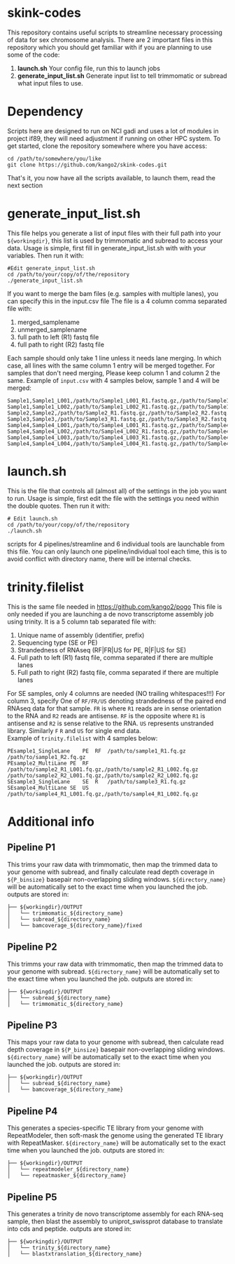 # skink-codes
This repository contains useful scripts to streamline necessary processing of data for sex chromosome analysis. There are 2 important files in this repository which you should get familiar with if you are planning to use some of the code:
1. **launch.sh** Your config file, run this to launch jobs
2. **generate_input_list.sh** Generate input list to tell trimmomatic or subread what input files to use.

# Dependency
Scripts here are designed to run on NCI gadi and uses a lot of modules in project if89, they will need adjustment if running on other HPC system.
To get started, clone the repository somewhere where you have access:
```
cd /path/to/somewhere/you/like
git clone https://github.com/kango2/skink-codes.git
```
That's it, you now have all the scripts available, to launch them, read the next section

# generate_input_list.sh
This file helps you generate a list of input files with their full path into your `${workingdir}`, this list is used by trimmomatic and subread to access your data.
Usage is simple, first fill in generate_input_list.sh with with your variables. Then run it with:
```
#Edit generate_input_list.sh
cd /path/to/your/copy/of/the/repository
./generate_input_list.sh
```
If you want to merge the bam files (e.g. samples with multiple lanes), you can specify this in the input.csv file
The file is a 4 column comma separated file with:
1. merged_samplename
2. unmerged_samplename
3. full path to left (R1) fastq file
4. full path to right (R2) fastq file

Each sample should only take 1 line unless it needs lane merging.
In which case, all lines with the same column 1 entry will be merged together.
For samples that don't need merging, Please keep column 1 and column 2 the same.
Example of `input.csv` with 4 samples below, sample 1 and 4 will be merged:
```
Sample1,Sample1_L001,/path/to/Sample1_L001_R1.fastq.gz,/path/to/Sample1_L001_R2.fastq.gz
Sample1,Sample1_L002,/path/to/Sample1_L002_R1.fastq.gz,/path/to/Sample1_L002_R2.fastq.gz
Sample2,Sample2,/path/to/Sample2_R1.fastq.gz,/path/to/Sample2_R2.fastq.gz
Sample3,Sample3,/path/to/Sample3_R1.fastq.gz,/path/to/Sample3_R2.fastq.gz
Sample4,Sample4_L001,/path/to/Sample4_L001_R1.fastq.gz,/path/to/Sample4_L001_R2.fastq.gz
Sample4,Sample4_L002,/path/to/Sample4_L002_R1.fastq.gz,/path/to/Sample4_L002_R2.fastq.gz
Sample4,Sample4_L003,/path/to/Sample4_L003_R1.fastq.gz,/path/to/Sample4_L003_R2.fastq.gz
Sample4,Sample4_L004,/path/to/Sample4_L004_R1.fastq.gz,/path/to/Sample4_L004_R2.fastq.gz
```

# launch.sh
This is the file that controls all (almost all) of the settings in the job you want to run. Usage is simple, first edit the file with the settings you need within the double quotes. Then run it with:
```
# Edit launch.sh
cd /path/to/your/copy/of/the/repository
./launch.sh
```
scripts for 4 pipelines/streamline and 6 individual tools are launchable from this file. You can only launch one pipeline/individual tool each time, this is to avoid conflict with directory name, there will be internal checks.

# trinity.filelist
This is the same file needed in https://github.com/kango2/pogo
This file is only needed if you are launching a de novo transcriptome assembly job using trinity. It is a 5 column tab separated file with:
1. Unique name of assembly (identifier, prefix)
2. Sequencing type (SE or PE)
3. Strandedness of RNAseq (RF|FR|US for PE, R|F|US for SE)
4. Full path to left (R1) fastq file, comma separated if there are multiple lanes
5. Full path to right (R2) fastq file, comma separated if there are multiple lanes

For SE samples, only 4 columns are needed (NO trailing whitespaces!!!)
For column 3, specify One of `RF/FR/US` denoting strandedness of the paired end RNAseq data for that sample. `FR` is where `R1` reads are in sense orientation to the RNA and `R2` reads are antisense. `RF` is the opposite where `R1` is antisense and `R2` is sense relative to the RNA. `US` represents unstranded library. Similarly `F` `R` and `US` for single end data.  
Example of `trinity.filelist` with 4 samples below:
```
PEsample1_SingleLane	PE	RF	/path/to/sample1_R1.fq.gz	/path/to/sample1_R2.fq.gz
PEsample2_MultiLane	PE	RF	/path/to/sample2_R1_L001.fq.gz,/path/to/sample2_R1_L002.fq.gz	/path/to/sample2_R2_L001.fq.gz,/path/to/sample2_R2_L002.fq.gz
SEsample3_SingleLane	SE	R	/path/to/sample3_R1.fq.gz
SEsample4_MultiLane	SE	US	/path/to/sample4_R1_L001.fq.gz,/path/to/sample4_R1_L002.fq.gz
```

# Additional info
## Pipeline P1
This trims your raw data with trimmomatic, then map the trimmed data to your genome with subread, and finally calculate read depth coverage in `${P_binsize}` basepair non-overlapping sliding windows.
`${directory_name}` will be automatically set to the exact time when you launched the job.
outputs are stored in:
```
├── ${workingdir}/OUTPUT
│   └── trimmomatic_${directory_name}
│   └── subread_${directory_name}
│   └── bamcoverage_${directory_name}/fixed
```

## Pipeline P2
This trimms your raw data with trimmomatic, then map the trimmed data to your genome with subread.
`${directory_name}` will be automatically set to the exact time when you launched the job.
outputs are stored in:
```
├── ${workingdir}/OUTPUT
│   └── subread_${directory_name}
│   └── trimmomatic_${directory_name}
```

## Pipeline P3
This maps your raw data to your genome with subread, then calculate read depth coverage in `${P_binsize}` basepair non-overlapping sliding windows.
`${directory_name}` will be automatically set to the exact time when you launched the job.
outputs are stored in:
```
├── ${workingdir}/OUTPUT
│   └── subread_${directory_name}
│   └── bamcoverage_${directory_name}
```

## Pipeline P4
This generates a species-specific TE library from your genome with RepeatModeler, then soft-mask the genome using the generated TE library with RepeatMasker.
`${directory_name}` will be automatically set to the exact time when you launched the job.
outputs are stored in:
```
├── ${workingdir}/OUTPUT
│   └── repeatmodeler_${directory_name}
│   └── repeatmasker_${directory_name}
```

## Pipeline P5
This generates a trinity de novo transcriptome assembly for each RNA-seq sample, then blast the assembly to uniprot_swissprot database to translate into cds and peptide.
outputs are stored in:
```
├── ${workingdir}/OUTPUT
│   └── trinity_${directory_name}
│   └── blastxtranslation_${directory_name}
```